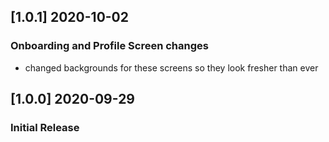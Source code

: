 ## [1.0.1] 2020-10-02
### Onboarding and Profile Screen changes
- changed backgrounds for these screens so they look fresher than ever

## [1.0.0] 2020-09-29
### Initial Release
